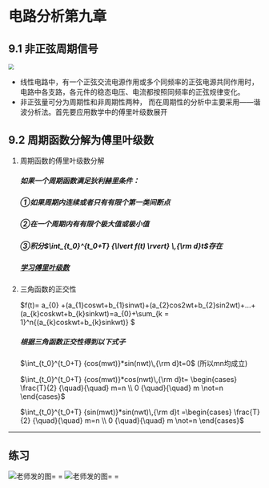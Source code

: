 # 电路分析第九章
## 9.1 非正弦周期信号
<div align=left>
<img src=https://img0.baidu.com/it/u=652562714,3599087915&fm=253&fmt=auto&app=138&f=JPEG?w=667&h=500 style="zoom:70%;" />
</div>

- 线性电路中，有一个正弦交流电源作用或多个同频率的正弦电源共同作用时，电路中各支路，各元件的稳态电压、电流都按照同频率的正弦规律变化。
- 非正弦量可分为周期性和非周期性两种， 而在周期性的分析中主要采用——谐波分析法。首先要应用数学中的傅里叶级数展开

## 9.2 周期函数分解为傅里叶级数
1. 周期函数的傅里叶级数分解
    ##### 如果一个周期函数满足狄利赫里条件：
    ##### ①如果周期内连续或者只有有限个第一类间断点
    ##### ②在一个周期内有有限个极大值或极小值
    ##### ③积分$\int_{t_0}^{t_0+T} {\lvert f(t) \rvert} \,{\rm d}t$存在
    ##### [学习傅里叶级数](https://www.bilibili.com/video/BV1144y1K7HE?spm_id_from=333.337.search-card.all.click)
2.  三角函数的正交性
    
    $f(t)= a_{0} +(a_{1}coswt+b_{1}sinwt)+(a_{2}cos2wt+b_{2}sin2wt)+...+(a_{k}coskwt+b_{k}sinkwt)=a_{0}+\sum_{k = 1}^n{(a_{k}coskwt+b_{k}sinkwt)}   $
    ##### 根据三角函数正交性得到以下式子
    $\int_{t_0}^{t_0+T} {cos(mwt)}*sin(nwt)\,{\rm d}t=0$  (所以mn均成立)
    
    $\int_{t_0}^{t_0+T} {cos(mwt)}*cos(nwt)\,{\rm d}t= 
    \begin{cases} \frac{T}{2}  {\quad}{\quad} m=n \\ 0 {\quad}{\quad}  m \not=n
    \end{cases}$ 
    
    $\int_{t_0}^{t_0+T} {sin(mwt)}*sin(nwt)\,{\rm d}t =\begin{cases} \frac{T}{2}  {\quad}{\quad} m=n \\ 0 {\quad}{\quad}  m \not=n
    \end{cases}$ 
---
## 练习
![老师发的图= =](电分作业.jpg )
![老师发的图= =](解答.png)